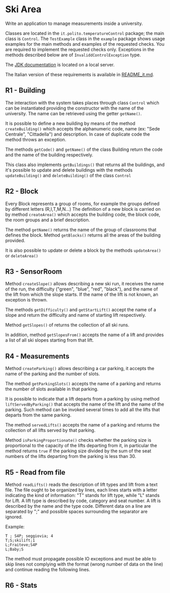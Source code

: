 Ski Area
========

Write an application to manage measurements inside a university.

Classes are located in the `it.polito.temperatureControl` package; the main class is `Control`. The `TestExample` class in the `example` package shows usage examples for the main methods and examples of the requested checks. You are required to implement the requested checks only. Exceptions in the methods described below are of `InvaliddControlException` type.

The [JDK documentation](https://oop.polito.it/api/) is located on a local server.

The Italian version of these requirements is available in [README_it.md](README_it.md).


R1 - Building
---------------

The interaction with the system takes places through class `Control` which can be  instantiated providing the constructor with the name of the university.
The name can be retrieved using the getter `getName()`.


It is possible to define a new building by means of the method `createBuilding()` which accepts the alphanumeric code, name (ex: "Sede Centrale", "Cittadella") and description.
In case of duplicate code the method throws an exception.

The methods `getCode()` and `getName()` of the class Building return the code and the name of the building respectively.

This class also implements `getBuildings()` that returns all the buildings, and it's possible to update and delete buildings with the methods `updateBuilding()` and `deleteBuilding()` of the class `Control`

R2 - Block
----------

Every Block represents a group of rooms, for example the groups defined by different letters (R,I,T,M,N...)
The definition of a new block is carried on by method `createArea()` which accepts the building code, the block code, the room groups and a brief description.

The method `getName()` returns the name of the group of classrooms that defines the block.
Method `getBlocks()` returns all the areas of the building provided.

It is also possible to update or delete a block by the methods `updateArea()` or `deleteArea()`


R3 - SensorRoom
--------------

Method `createSlope()` allows describing a new ski run, it receives the name of the run, the difficulty ("green", "blue", "red", "black"), and the name of the lift from which the slope starts.
If the name of the lift is not known, an exception is thrown.

The methods `getDifficulty()` and `getStartLift()` accept the name of a slope and return the difficulty and name of starting lift respectively.

Method `getSlopes()` of returns the collection of all ski runs.

In addition, method `getSlopesFrom()` accepts the name of a lift and provides a list of all ski slopes starting from that lift.

R4 - Measurements
------------

Method `createParking()` allows describing a car parking, it accepts the name of the parking and the number of slots.

The method `getParkingSlots()` accepts the name of a parking and returns the number of slots available in that parking.

It is possible to indicate that a lift departs from a parking by using method `liftServedByParking()` that accepts the name of the lift and the name of the parking. Such method can be invoked several times to add all the lifts that departs from the same parking.

The method `servedLifts()` accepts the name of a parking and returns the collection of all lifts served by that parking.

Method `isParkingProportionate()` checks whether the parking size is proportional to the capacity of the lifts departing from
it, in particular the method returns `true` if the parking size divided by the sum of the seat numbers of the lifts departing from the parking is less than 30.


R5 - Read from file
--------------------

Method `readLifts()` reads the description of lift types and lift from a text file. 
The file ought to be organized by lines, each lines starts with a letter indicating the kind of information:
"T" stands for lift type, while "L" stands for Lift.
A lift type is described by code, category and seat number. A lift is described by the name and the type code.
Different data on a line are separated by ";" and possible spaces surrounding the separator are ignored.

Example:

```
T ; S4P; seggiovia; 4
T;S;skilift;1
L;Fraiteve;S4P
L;Baby;S
```

The method must propagate possible IO exceptions and must be able to skip lines not complying with the format (wrong number of data on the line) and continue reading the following lines.

R6 - Stats 
------------------